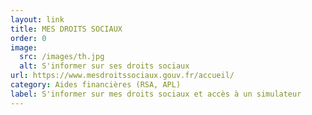 ```yaml
---
layout: link
title: MES DROITS SOCIAUX
order: 0
image:
  src: /images/th.jpg
  alt: S'informer sur ses droits sociaux
url: https://www.mesdroitssociaux.gouv.fr/accueil/
category: Aides financières (RSA, APL)
label: S'informer sur mes droits sociaux et accès à un simulateur
---
```

